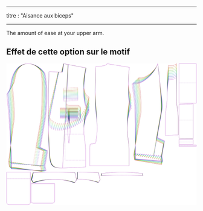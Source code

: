 - - -
titre : "Aisance aux biceps"
- - -

The amount of ease at your upper arm.

## Effet de cette option sur le motif

![Cette image montre l'effet de cette option en superposant plusieurs variantes qui ont une valeur différente pour cette option](jaeger_bicepsease_sample.svg "Effet de cette option sur le modèle")
